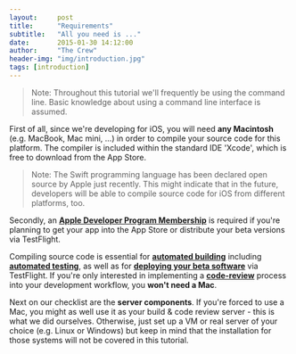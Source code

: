 ```yaml
---
layout:     post
title:      "Requirements"
subtitle:	"All you need is ..."
date:       2015-01-30 14:12:00
author:     "The Crew"
header-img: "img/introduction.jpg"
tags: [introduction]
---
```


> Note: Throughout this tutorial we'll frequently be using the command line. Basic knowledge about using a command line interface is assumed.
	
First of all, since we're developing for iOS, you will need **any Macintosh** (e.g. MacBook, Mac mini, ...) in order to compile your source code for this platform. The compiler is included within the standard IDE 'Xcode', which is free to download from the App Store.

> Note: The Swift programming language has been declared open source by Apple just recently. This might indicate that in the future, developers will be able to compile source code for iOS from different platforms, too.

Secondly, an [**Apple Developer Program Membership**](https://developer.apple.com/programs/) is required if you're planning to get your app into the App Store or distribute your beta versions via TestFlight.

Compiling source code is essential for [**automated building**](http://ciforios.github.io/continuous-integration/) including [**automated testing**](http://ciforios.github.io/2015/01/24/testing/), as well as for [**deploying your beta software**](http://ciforios.github.io/continuous-delivery/) via TestFlight. If you're only interested in implementing a [**code-review**](http://ciforios.github.io/code-review/) process into your development workflow, you **won't need a Mac**.

Next on our checklist are the **server components**. If you're forced to use a Mac, you might as well use it as your build & code review server - this is what we did ourselves. Otherwise, just set up a VM or real server of your choice (e.g. Linux or Windows) but keep in mind that the installation for those systems will not be covered in this tutorial.